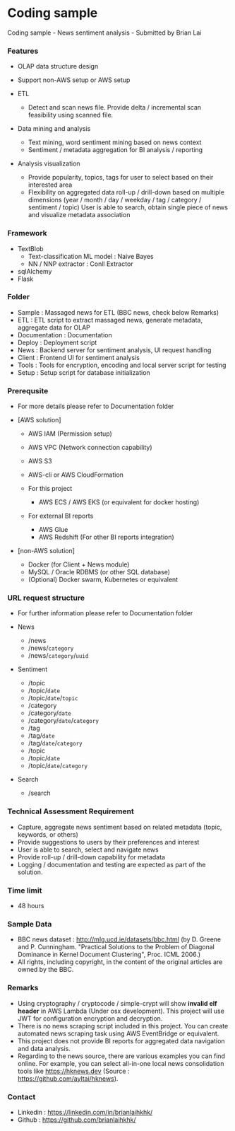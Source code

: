 # Coding sample
Coding sample - News sentiment analysis - Submitted by Brian Lai

### Features

- OLAP data structure design
- Support non-AWS setup or AWS setup

- ETL
   - Detect and scan news file. Provide delta / incremental scan feasibility using scanned file.

- Data mining and analysis
   - Text mining, word sentiment mining based on news context
   - Sentiment / metadata aggregation for BI analysis / reporting 

- Analysis visualization
   - Provide popularity, topics, tags for user to select based on their interested area
   - Flexibility on aggregated data roll-up / drill-down based on multiple dimensions (year / month / day / weekday / tag / category / sentiment / topic)
    User is able to search, obtain single piece of news and visualize metadata association

### Framework 

- TextBlob
   - Text-classification ML model : Naive Bayes
   - NN / NNP extractor : Conll Extractor
- sqlAlchemy
- Flask

### Folder

- Sample : Massaged news for ETL (BBC news, check below Remarks)
- ETL : ETL script to extract massaged news, generate metadata, aggregate data for OLAP
- Documentation : Documentation
- Deploy : Deployment script
- News : Backend server for sentiment analysis, UI request handling
- Client : Frontend UI for sentiment analysis
- Tools : Tools for encryption, encoding and local server script for testing
- Setup : Setup script for database initialization

### Prerequsite

- For more details please refer to Documentation folder

- [AWS solution]
   - AWS IAM (Permission setup)
   - AWS VPC (Network connection capability)
   - AWS S3
   - AWS-cli or AWS CloudFormation

   - For this project
      - AWS ECS / AWS EKS (or equivalent for docker hosting)

   - For external BI reports
      - AWS Glue
      - AWS Redshift (For other BI reports integration)

- [non-AWS solution]
   - Docker (for Client + News module)
   - MySQL / Oracle RDBMS (or other SQL database)
   - (Optional) Docker swarm, Kubernetes or equivalent 

### URL request structure

- For further information please refer to Documentation folder

- News
   - /news
   - /news/`category`
   - /news/`category`/`uuid`

- Sentiment
   - /topic
   - /topic/`date`
   - /topic/`date`/`topic`
   - /category
   - /category/`date`
   - /category/`date`/`category`
   - /tag
   - /tag/`date`
   - /tag/`date`/`category`
   - /topic
   - /topic/`date`
   - /topic/`date`/`category`

- Search
   - /search

### Technical Assessment Requirement

- Capture, aggregate news sentiment based on related metadata (topic, keywords, or others)
- Provide suggestions to users by their preferences and interest
- User is able to search, select and navigate news
- Provide roll-up / drill-down capability for metadata
- Logging / documentation and testing are expected as part of the solution.

### Time limit

- 48 hours

### Sample Data
- BBC news dataset : http://mlg.ucd.ie/datasets/bbc.html (by D. Greene and P. Cunningham. "Practical Solutions to the Problem of Diagonal Dominance in Kernel Document Clustering", Proc. ICML 2006.)
- All rights, including copyright, in the content of the original articles are owned by the BBC.

### Remarks
- Using cryptography / cryptocode / simple-crypt will show **invalid elf header** in AWS Lambda (Under osx development). This project will use JWT for configuration encryption and decryption.
- There is no news scraping script included in this project. You can create automated news scraping task using AWS EventBridge or equivalent.
- This project does not provide BI reports for aggregated data navigation and data analysis.
- Regarding to the news source, there are various examples you can find online. For example, you can select all-in-one local news consolidation tools like https://hknews.dev (Source : https://github.com/ayltai/hknews).

### Contact
- Linkedin : https://linkedin.com/in/brianlaihkhk/
- Github : https://github.com/brianlaihkhk/
